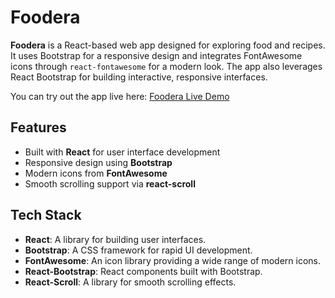 # Foodera

**Foodera** is a React-based web app designed for exploring food and recipes. It uses Bootstrap for a responsive design and integrates FontAwesome icons through `react-fontawesome` for a modern look. The app also leverages React Bootstrap for building interactive, responsive interfaces.

You can try out the app live here: [Foodera Live Demo](https://samfoodera.netlify.app/)

## Features

- Built with **React** for user interface development
- Responsive design using **Bootstrap**
- Modern icons from **FontAwesome**
- Smooth scrolling support via **react-scroll**

## Tech Stack

- **React**: A library for building user interfaces.
- **Bootstrap**: A CSS framework for rapid UI development.
- **FontAwesome**: An icon library providing a wide range of modern icons.
- **React-Bootstrap**: React components built with Bootstrap.
- **React-Scroll**: A library for smooth scrolling effects.
